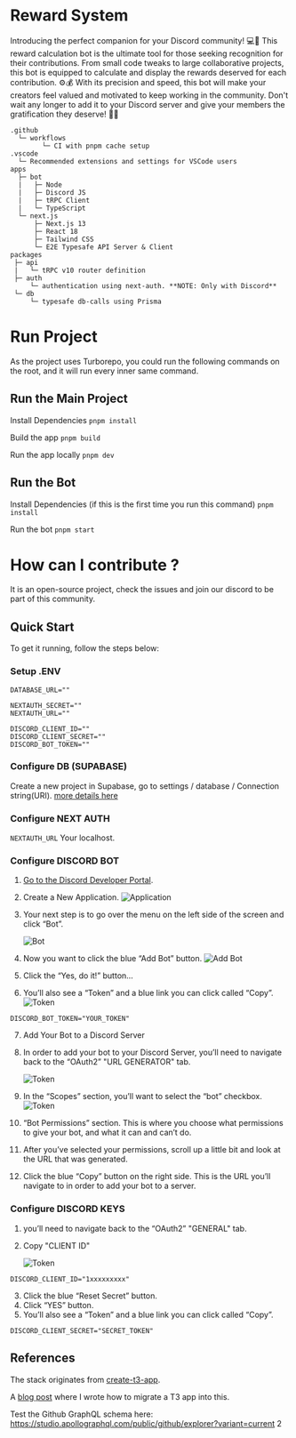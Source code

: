 # Reward System

<!-- <img width="1758" alt="turbo2" src="https://user-images.githubusercontent.com/51714798/213819392-33e50db9-3e38-4c51-9a22-03abe5e48f3d.png">
 -->

Introducing the perfect companion for your Discord community! 💻🚀 This reward calculation bot is the ultimate tool for those seeking recognition for their contributions. From small code tweaks to large collaborative projects, this bot is equipped to calculate and display the rewards deserved for each contribution. ⚙️💰 With its precision and speed, this bot will make your creators feel valued and motivated to keep working in the community. Don't wait any longer to add it to your Discord server and give your members the gratification they deserve! 💯💪

```
.github
  └─ workflows
        └─ CI with pnpm cache setup
.vscode
  └─ Recommended extensions and settings for VSCode users
apps
  ├─ bot
  |   ├─ Node
  |   ├─ Discord JS
  |   ├─ tRPC Client
  |   └─ TypeScript
  └─ next.js
      ├─ Next.js 13
      ├─ React 18
      ├─ Tailwind CSS
      └─ E2E Typesafe API Server & Client
packages
 ├─ api
 |   └─ tRPC v10 router definition
 ├─ auth
     └─ authentication using next-auth. **NOTE: Only with Discord**
 └─ db
     └─ typesafe db-calls using Prisma
```

# Run Project

As the project uses Turborepo, you could run the following commands on the root, and it will run every inner same command.

## Run the Main Project

Install Dependencies
`pnpm install`

Build the app
`pnpm build`

Run the app locally
`pnpm dev`

## Run the Bot

Install Dependencies (if this is the first time you run this command)
`pnpm install`

Run the bot
`pnpm start`

# How can I contribute ?

It is an open-source project, check the issues and join our discord to be part of this community.

## Quick Start

To get it running, follow the steps below:

### Setup .ENV

```
DATABASE_URL=""

NEXTAUTH_SECRET=""
NEXTAUTH_URL=""

DISCORD_CLIENT_ID=""
DISCORD_CLIENT_SECRET=""
DISCORD_BOT_TOKEN=""
```

### Configure DB (SUPABASE)

Create a new project in Supabase, go to settings / database / Connection string(URI).
[more details here](https://supabase.com/docs/guides/integrations/prisma)

### Configure NEXT AUTH

`NEXTAUTH_URL` Your localhost.

### Configure DISCORD BOT

1. [Go to the Discord Developer Portal](https://discordapp.com/developers/applications/).
2. Create a New Application.
   ![Application](https://res.cloudinary.com/dwtba7bmh/image/upload/v1678755937/o1vaqzbm7f6tozark9yo.png 'Application')
3. Your next step is to go over the menu on the left side of the screen and click “Bot”.

   ![Bot](https://res.cloudinary.com/dwtba7bmh/image/upload/v1678756136/pwgtlao3pd9evqedtnxm.png 'Bot')

4. Now you want to click the blue “Add Bot” button.
   ![Add Bot](https://res.cloudinary.com/dwtba7bmh/image/upload/v1678756280/wcr0nny5wdcd8fovf768.png 'AddBot')
5. Click the “Yes, do it!” button…
6. You’ll also see a “Token” and a blue link you can click called “Copy”.
   ![Token](https://res.cloudinary.com/dwtba7bmh/image/upload/v1678756280/x3f9nk65tq5szib6jb22.png 'Token')

`DISCORD_BOT_TOKEN="YOUR_TOKEN"`

7. Add Your Bot to a Discord Server
8. In order to add your bot to your Discord Server, you’ll need to navigate back to the “OAuth2” "URL GENERATOR" tab.

   ![Token](https://res.cloudinary.com/dwtba7bmh/image/upload/v1678759651/pw1svnypnnbvbt0ceczt.png 'Token')

9. In the “Scopes” section, you’ll want to select the “bot” checkbox.
   ![Token](https://res.cloudinary.com/dwtba7bmh/image/upload/v1678759632/ntra1xoyhye5r3tixy9c.png 'Token')
10. “Bot Permissions” section. This is where you choose what permissions to give your bot, and what it can and can’t do.
11. After you’ve selected your permissions, scroll up a little bit and look at the URL that was generated.
12. Click the blue “Copy” button on the right side. This is the URL you’ll navigate to in order to add your bot to a server.

### Configure DISCORD KEYS

1. you’ll need to navigate back to the “OAuth2” "GENERAL" tab.
2. Copy "CLIENT ID"

   ![Token](https://res.cloudinary.com/dwtba7bmh/image/upload/v1678759900/qxbzfxoseuesr8eza5ic.png 'Token')

`DISCORD_CLIENT_ID="1xxxxxxxxx"`

3. Click the blue “Reset Secret” button.
4. Click “YES” button.
5. You’ll also see a “Token” and a blue link you can click called “Copy”.

`DISCORD_CLIENT_SECRET="SECRET_TOKEN"`

## References

The stack originates from [create-t3-app](https://github.com/t3-oss/create-t3-app).

A [blog post](https://jumr.dev/blog/t3-turbo) where I wrote how to migrate a T3 app into this.

Test the Github GraphQL schema here:
https://studio.apollographql.com/public/github/explorer?variant=current
2
